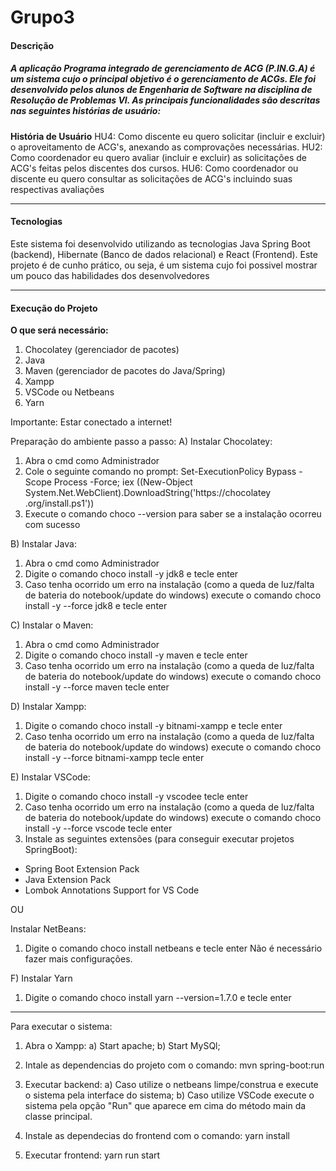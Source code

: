 # Grupo3
#### Descrição
##### A aplicação  Programa integrado de gerenciamento de ACG (P.IN.G.A) é um sistema cujo o principal objetivo é o gerenciamento de ACGs. Ele foi desenvolvido pelos alunos de Engenharia de Software na disciplina de Resolução de Problemas VI. As principais funcionalidades são descritas nas seguintes histórias de usuário:

**História de Usuário**
HU4: Como discente eu quero solicitar (incluir e excluir) o aproveitamento de ACG's, anexando as comprovações necessárias.
HU2: Como coordenador eu quero avaliar (incluir e excluir) as solicitações de ACG's feitas pelos discentes dos cursos.
HU6: Como coordenador ou discente eu quero consultar as solicitações de ACG's incluindo suas respectivas avaliações


---
#### Tecnologias
Este sistema foi desenvolvido utilizando as tecnologias Java Spring Boot (backend), Hibernate (Banco de dados relacional) e React (Frontend). Este projeto é de cunho prático, ou seja, é um sistema cujo foi possivel mostrar um pouco das habilidades dos desenvolvedores


---
#### Execução do Projeto
**O que será necessário:**
1. Chocolatey (gerenciador de pacotes)
2. Java
3. Maven (gerenciador de pacotes do Java/Spring)
4. Xampp
5. VSCode ou Netbeans
6. Yarn

Importante: Estar conectado a internet!

Preparação do ambiente passo a passo:
A) Instalar Chocolatey:
1. Abra o cmd como Administrador
2. Cole o seguinte comando no prompt:
Set-ExecutionPolicy Bypass -Scope Process -Force; iex
((New-Object
System.Net.WebClient).DownloadString('https://chocolatey
.org/install.ps1'))
3. Execute o comando choco --version para saber se a instalação ocorreu
com sucesso

B) Instalar Java:
1. Abra o cmd como Administrador
2. Digite o comando choco install -y jdk8 e tecle enter
3. Caso tenha ocorrido um erro na instalação (como a queda de luz/falta de
bateria do notebook/update do windows) execute o comando choco
install -y --force jdk8 e tecle enter

C) Instalar o Maven:
1. Abra o cmd como Administrador
2. Digite o comando choco install -y maven e tecle enter
3. Caso tenha ocorrido um erro na instalação (como a queda de luz/falta
de bateria do notebook/update do windows) execute o comando choco
install -y --force maven tecle enter

D) Instalar Xampp:
1. Digite o comando choco install -y bitnami-xampp e tecle
enter
2. Caso tenha ocorrido um erro na instalação (como a queda de
luz/falta de bateria do notebook/update do windows) execute o
comando choco install -y --force bitnami-xampp tecle
enter

E) Instalar VSCode:
1. Digite o comando choco install -y vscodee tecle enter
2. Caso tenha ocorrido um erro na instalação (como a queda de
luz/falta de bateria do notebook/update do windows) execute o
comando choco install -y --force vscode tecle enter
3. Instale as seguintes extensões (para conseguir
executar projetos SpringBoot):
- Spring Boot Extension Pack
- Java Extension Pack
- Lombok Annotations Support for VS Code

OU

Instalar NetBeans:
1. Digite o comando choco install netbeans e tecle enter
Não é necessário fazer mais configurações.

F) Instalar Yarn
1. Digite o comando choco install yarn --version=1.7.0 e tecle enter

------------------------------------------------------------------------------------

Para executar o sistema:
1. Abra o Xampp:
a) Start apache;
b) Start MySQl;

2. Intale as dependencias do projeto com o comando: mvn spring-boot:run

3. Executar backend:
a) Caso utilize o netbeans limpe/construa e execute o sistema pela interface do sistema;
b) Caso utilize VSCode execute o sistema pela opção "Run" que aparece em cima do método main da classe principal.

4. Instale as dependecias do frontend com o comando: yarn install

5. Executar frontend: yarn run start
